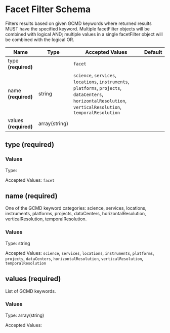 

# Facet Filter Schema

Filters results based on given GCMD keywords where returned results MUST have the specified keyword. Multiple facetFilter objects will be combined with logical AND; multiple values in a single facetFilter object will be combined with the logical OR.


| Name | Type | Accepted Values | Default |
|------|------|--------|---------|
| type **(required)**| | `facet`|  |
| name **(required)**| string| `science`, `services`, `locations`, `instruments`, `platforms`, `projects`, `dataCenters`, `horizontalResolution`, `verticalResolution`, `temporalResolution`|  |
| values **(required)**| array(string)| |  |


## type **(required)**


### Values

Type: 


Accepted Values: `facet`

## name **(required)**

One of the GCMD keyword categories: science, services, locations, instruments, platforms, projects, dataCenters, horizontalResolution, verticalResolution, temporalResolution.

### Values

Type: string


Accepted Values: `science`, `services`, `locations`, `instruments`, `platforms`, `projects`, `dataCenters`, `horizontalResolution`, `verticalResolution`, `temporalResolution`

## values **(required)**

List of GCMD keywords.

### Values

Type: array(string)


Accepted Values: 


